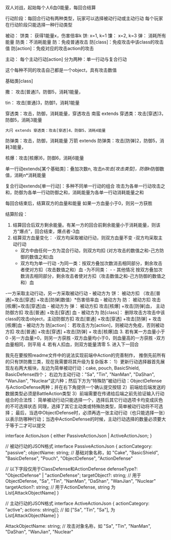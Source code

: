 双人对战，起始每个人6血0能量，每回合结算

行动阶段：每回合行动有两种类型，玩家可以选择被动行动或主动行动
每个玩家在行动阶段只能选择一种行动类型

被动：
饼类： 获得1能量x，伤害倍率k
    饼: x=1, k=1
    馕： x=2, k=3
弹： 消耗所有能量
防类：不消耗能量
    防：免疫普通攻击
    防[class]：免疫攻击中该class的攻击值
    防[action]：免疫对应的攻击action的攻击


主动：
每个主动行动[action]
分为两种：单一行动与复合行动

这个每种不同的攻击自己都是一个object，具有攻击数值

基础类[class]

撒： 攻击[普通]1，防御5，消耗1能量，
    
tin： 攻击[普通]3，防御1，消耗1能量

穿透类：攻击，防御，消耗能量，穿透攻击
    南蛮 extends 穿透类：攻击[穿透]3，防御5，消耗3能量

    大闪 extends 穿透类：攻击[穿透]4，防御5，消耗4能量

防弹类：攻击，防御，消耗能量
    万箭 extends 防弹类：攻击[防弹]2，防御5，消耗3能量，

核爆：攻击[核爆]6，防御6，消耗6能量

单一行动extends[某个基础类]：叠加次数n,
    攻击n*攻击[攻击类型]，防御n*防御数值，消耗n*消耗能量


复合行动extends[单一行动]：多种不同单一行动的组合
    攻击为各单一行动攻击之和，防御为各单一行动防御之和，消耗能量为各单一行动消耗能量之和

每回合结束后，结算双方的血量和能量
如果一方血量小于0，则另一方获胜


结算阶段：
1. 结算回合后双方剩余能量。有某一方的回合前剩余能量小于消耗能量，则该方“爆点”，回合结束，爆点者-3血
2. 结算双方血量变化：
-双方均采取被动行动，则双方血量不变
-双方均采取主动行动
    - 双方中由任何一方为混合行动，则双方均扣 (对方攻击的数值之和-己方防御的数值之和)血
    - 双方均为单一行动
        -为同一类：按双方叠加次数消去相同部分，剩余攻击者使对方扣（攻击数值之和）血
        -为不同类：
            - 
            - 其他情况 按双方叠加次数消去相同部分，剩余攻击者使对方扣（攻击数值之和-己方防御的数值之和）血
    
-一方采取主动行动，另一方采取被动行动
    - 被动方为 饼： 被动方扣 （攻击[普通]+攻击[穿透] +攻击[防弹]数值）*伤害倍率血
    - 被动方为 防： 被动方扣 攻击[核爆]+攻击[穿透]血
    - 被动方为 弹： 被动方扣 攻击[核爆] +攻击[防弹]血， 主动防御方扣 攻击[普通] +攻击[穿透] 血
    - 被动方为 防[class]： 删除攻击方攻击中该class的攻击object，主动防御方扣 攻击[普通] +攻击[穿透] +攻击[防弹] + 攻击[核爆]血
    - 被动方为 防[action]： 若攻击方为[action]，则被动方免疫，否则被动方扣 攻击[普通] +攻击[穿透] +攻击[防弹] +
      攻击[核爆]血
3. 若有某一方血量小于0
-另一方血量>0，则另一方获胜
-双方血量均小于0，则血量高的一方获胜
-双方血量相同，则平局
4. 若有人扣血，则双方能量清零
5. 进入下一回合

我先在要按照readme文件中的说法实现前端中Action的完善制作，
推倒先前所有的只有饼防撒三类，现在我需要将其升级为复杂版本：
1）更新行动选择器首先展现左右两大板块，左边为简单被动行动：cake, pouch, BasicShield, BasicDefense四个； 右边为主动行动："Sa", "Tin", "NanMan", "DaShan", "WanJian", "Nuclear"这六种；然后下方为“特殊防”被动行动：ObjectDefense与ActionDefense两种；并在右下角提供一个确认提交按钮
2）前端给后端发送的数据类型必须是BattleAction类型
3）前端需要在传递给后端之前先验证输入行动组合的合法性：
简单被动行动只能选择一个，选择后其它行动选项卡均变成灰色的不可选择状态
同理，选择了其它主动类或特殊防类型，简单被动行动将不可选择；
最后，当选中ObjectDefense时，必须再选一张主动行动（也只能选择一张）以表示防哪种行动；当选中ActionDefense的时候，主动行动选择的数量必须要大于等于二才可以提交

interface ActionJson {
  either PassiveActionJson | ActiveActionJson;
}

// 被动行动的JSON格式
interface PassiveActionJson {
  actionCategory: "passive";
  objectName: string;  // 基础对象名称，如 "Cake", "BasicShield", "BasicDefense", "Pouch", "ObjectDefense", "ActionDefense"
  
  // 以下字段仅用于ClassDefense和ActionDefense
  defenseType?: "ObjectDefense" | "actionDefense";
  targetObject?: string;    // 用于ObjectDefense, "Sa", "Tin", "NanMan", "DaShan", "WanJian", "Nuclear"
  targetAction?: string;   // 用于ActionDefense, string 为 List[AttackObjectName]
}

// 主动行动的JSON格式
interface ActiveActionJson {
  actionCategory: "active";
  actions: string[];  // 如 ["Sa", "Tin", "Sa"], 为 List[AttackObjectName]
}

AttackObjectName: string;  // 攻击对象名称，如 "Sa", "Tin", "NanMan", "DaShan", "WanJian", "Nuclear"